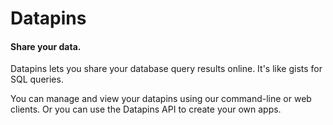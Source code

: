 # Datapins

#### Share your data.

Datapins lets you share your database query results online. It's like gists for SQL queries.

You can manage and view your datapins using our command-line or web clients. Or you can use the Datapins API to create your own apps.


